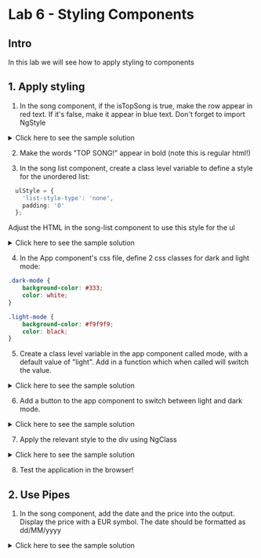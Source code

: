 # Lab 6 - Styling Components

## Intro

In this lab we will see how to apply styling to components

## 1. Apply styling 

1. In the song component, if the isTopSong is true, make the row appear in red text. If it's false, make it appear in blue text. Don't forget to import NgStyle

<details>
<summary>
Click here to see the sample solution
</summary>

```html
  <li [ngStyle]="{color : isTopSong ? 'red' : 'blue'}" > 
  ...
  </li>
```
</details>

2. Make the words "TOP SONG!" appear in bold (note this is regular html!)

3. In the song list component, create a class level variable to define a style for the unordered list:

```typescript
  ulStyle = {
    'list-style-type': 'none',
    padding: '0'
  };
```

 Adjust the HTML in the song-list component to use this style for the ul

<details>
<summary>
Click here to see the sample solution
</summary>

```html
<ul [ngStyle]="ulStyle">
    <app-song *ngFor="let song of songs" [song]="song" (voteUp)="vote($event)" ></app-song>
</ul>
```
</details>

4. In the App component's css file, define 2 css classes for dark and light mode:

```css
.dark-mode {
    background-color: #333;
    color: white;
}

.light-mode {
    background-color: #f9f9f9;
    color: black;
}
```

5. Create a class level variable in the app component called mode, with a default value of "light". Add in a function which when called will switch the value.

<details>
<summary>
Click here to see the sample solution
</summary>

```typescript
   mode = 'light';

  switchMode() {
    this.mode = this.mode === 'light-mode' ? 'dark-mode' : 'light-mode';
  }
```
</details>

6. Add a button to the app component to switch between light and dark mode. 

<details>
<summary>
Click here to see the sample solution
</summary>

```html
<button (click)="switchMode()">Switch to {{mode === 'light-mode' ? 'dark' : 'light'}} mode</button>
```
</details>

7. Apply the relevant style to the div using NgClass

<details>
<summary>
Click here to see the sample solution
</summary>

```
<div [ngClass]="mode"  >
```
</details>


8. Test the application in the browser!

## 2. Use Pipes

1. In the song component, add the date and the price into the output. Display the price with a EUR symbol. The date should be formatted as dd/MM/yyyy

<details>
<summary>
Click here to see the sample solution
</summary>

```html
<li [ngStyle]="{color : isTopSong ? 'red' : 'blue'}" > 
    <span *ngIf="isTopSong"><b>TOP SONG!</b></span>
    ID: {{song.id}}  TITLE: {{song.title}}  ARTIST: {{song.artist}} VOTES: {{song.votes}}
    PRICE: {{song.price | currency:'EUR': 'symbol':'1.2-2'}} 
    DATE RELEASED: {{song.dateReleased | date:'dd/MM/yyyy'}}
    <button (click)="clickVoteUp()">vote</button>
</li>
```
</details>

